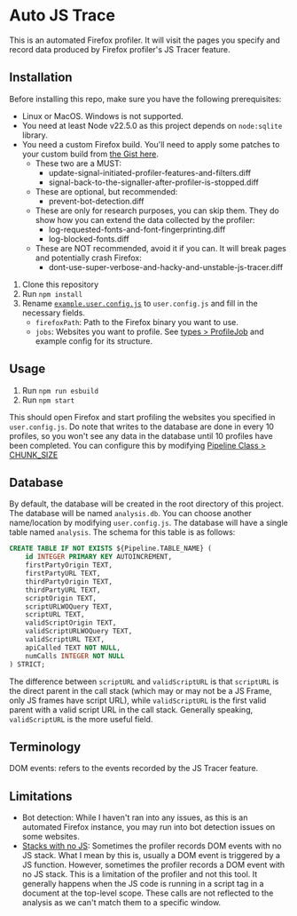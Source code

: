 # Auto JS Trace

This is an automated Firefox profiler. It will visit the pages you specify and record data produced by Firefox profiler's JS Tracer feature.

## Installation

Before installing this repo, make sure you have the following prerequisites:
- Linux or MacOS. Windows is not supported.
- You need at least Node v22.5.0 as this project depends on `node:sqlite` library.
- You need a custom Firefox build. You'll need to apply some patches to your custom build from [the Gist here](https://gist.github.com/FKLC/f752fede7217ca05c17611bf70c61ce9).
    - These two are a MUST:
        - update-signal-initiated-profiler-features-and-filters.diff
        - signal-back-to-the-signaller-after-profiler-is-stopped.diff
    - These are optional, but recommended:
        - prevent-bot-detection.diff
    - These are only for research purposes, you can skip them. They do show how you can extend the data collected by the profiler:
        - log-requested-fonts-and-font-fingerprinting.diff
        - log-blocked-fonts.diff
    - These are NOT recommended, avoid it if you can. It will break pages and potentially crash Firefox:
        - dont-use-super-verbose-and-hacky-and-unstable-js-tracer.diff

1. Clone this repository
1. Run `npm install`
1. Rename [`example.user.config.js`](example.user.config.js) to `user.config.js` and fill in the necessary fields.
    - `firefoxPath`: Path to the Firefox binary you want to use.
    - `jobs`: Websites you want to profile. See [types > ProfileJob](src/types.d.ts) and example config for its structure.

## Usage

1. Run `npm run esbuild`
1. Run `npm start`

This should open Firefox and start profiling the websites you specified in `user.config.js`. Do note that writes to the database are done in every 10 profiles, so you won't see any data in the database until 10 profiles have been completed. You can configure this by modifying [Pipeline Class > CHUNK_SIZE](src/pipeline.ts)

## Database
By default, the database will be created in the root directory of this project. The database will be named `analysis.db`. You can choose another name/location by modifying `user.config.js`. The database will have a single table named `analysis`. The schema for this table is as follows:

```sql
CREATE TABLE IF NOT EXISTS ${Pipeline.TABLE_NAME} (
    id INTEGER PRIMARY KEY AUTOINCREMENT,
    firstPartyOrigin TEXT,
    firstPartyURL TEXT,
    thirdPartyOrigin TEXT,
    thirdPartyURL TEXT,
    scriptOrigin TEXT,
    scriptURLWOQuery TEXT,
    scriptURL TEXT,
    validScriptOrigin TEXT,
    validScriptURLWOQuery TEXT,
    validScriptURL TEXT,
    apiCalled TEXT NOT NULL,
    numCalls INTEGER NOT NULL
) STRICT;
```

The difference between `scriptURL` and `validScriptURL` is that `scriptURL` is the direct parent in the call stack (which may or may not be a JS Frame, only JS frames have script URL), while `validScriptURL` is the first valid parent with a valid script URL in the call stack. Generally speaking, `validScriptURL` is the more useful field.

## Terminology

DOM events: refers to the events recorded by the JS Tracer feature.

## Limitations

- Bot detection: While I haven't ran into any issues, as this is an automated Firefox instance, you may run into bot detection issues on some websites.
- [Stacks with no JS](https://bugzilla.mozilla.org/show_bug.cgi?id=1935175): Sometimes the profiler records DOM events with no JS stack. What I mean by this is, usually a DOM event is triggered by a JS function. However, sometimes the profiler records a DOM event with no JS stack. This is a limitation of the profiler and not this tool. It generally happens when the JS code is running in a script tag in a document at the top-level scope. These calls are not reflected to the analysis as we can't match them to a specific window.

